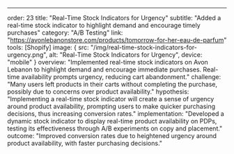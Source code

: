 ---
order: 23
title: "Real-Time Stock Indicators for Urgency"
subtitle: "Added a real-time stock indicator to highlight demand and encourage timely purchases"
category: "A/B Testing"
link: "https://avonlebanonstore.com/products/tomorrow-for-her-eau-de-parfum"
tools: [Shopify]
image: {
    src: "/img/real-time-stock-indicators-for-urgency.png",
    alt: "Real-Time Stock Indicators for Urgency",
    device: "mobile"
}
overview: "Implemented real-time stock indicators on Avon Lebanon to highlight demand and encourage immediate purchases. Real-time availability prompts urgency, reducing cart abandonment."
challenge: "Many users left products in their carts without completing the purchase, possibly due to concerns over product availability."
hypothesis: "Implementing a real-time stock indicator will create a sense of urgency around product availability, prompting users to make quicker purchasing decisions, thus increasing conversion rates."
implementation: "Developed a dynamic stock indicator to display real-time product availability on PDPs, testing its effectiveness through A/B experiments on copy and placement."
outcome: "Improved conversion rates due to heightened urgency around product availability, with faster purchasing decisions."